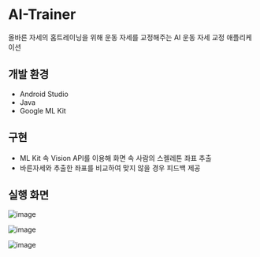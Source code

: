 # AI-Trainer


올바른 자세의 홈트레이닝을 위해 운동 자세를 교정해주는 AI 운동 자세 교정 애플리케이션 

## 개발 환경


- Android Studio
- Java
- Google ML Kit

## 구현


- ML Kit 속 Vision API를 이용해 화면 속 사람의 스켈레톤 좌표 추출
- 바른자세와 추출한 좌표를 비교하여 맞지 않을 경우 피드백 제공



## 실행 화면


![image](https://user-images.githubusercontent.com/52206971/122342285-6a879a00-cf7f-11eb-9408-068697efb16a.png)

![image](https://user-images.githubusercontent.com/52206971/122342326-770bf280-cf7f-11eb-94c8-070bcd7790ee.png)

![image](https://user-images.githubusercontent.com/52206971/122342326-770bf280-cf7f-11eb-94c8-070bcd7790ee.png)
